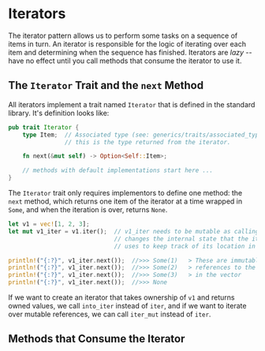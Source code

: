 # Iterators

The iterator pattern allows us to perform some tasks on a sequence of items in
turn. An iterator is responsible for the logic of iterating over each item and
determining when the sequence has finished. Iterators are *lazy* -- have no
effect until you call methods that consume the iterator to use it.

## The `Iterator` Trait and the `next` Method

All iterators implement a trait named `Iterator` that is defined in the standard
library. It's definition looks like:

```rust
pub trait Iterator {
    type Item;  // Associated type (see: generics/traits/associated_types).
                // this is the type returned from the iterator.

    fn next(&mut self) -> Option<Self::Item>;

    // methods with default implementations start here ...
}
```

The `Iterator` trait only requires implementors to define one method: the `next`
method, which returns one item of the iterator at a time wrapped in `Some`, and
when the iteration is over, returns `None`.

```rust
let v1 = vec![1, 2, 3];
let mut v1_iter = v1.iter();  // v1_iter needs to be mutable as calling `next`
                              // changes the internal state that the iterator
                              // uses to keep track of its location in `v1`.

println!("{:?}", v1_iter.next());  //>>> Some(1)   > These are immutable 
println!("{:?}", v1_iter.next());  //>>> Some(2)   > references to the values
println!("{:?}", v1_iter.next());  //>>> Some(3)   > in the vector
println!("{:?}", v1_iter.next());  //>>> None
```

If we want to create an iterator that takes ownership of `v1` and returns owned
values, we call `into_iter` instead of `iter`, and if we want to iterate over
mutable references, we can call `iter_mut` instead of `iter`.

## Methods that Consume the Iterator

